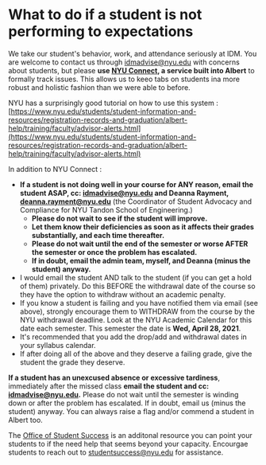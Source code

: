 # What to do if a student is not performing to expectations

We take our student's behavior, work, and attendance seriously at IDM. You are welcome to contact us through idmadvise@nyu.edu with concerns about students, but please **use [NYU Connect](https://www.nyu.edu/students/student-success/nyu-connect/faculty.html), a service built into Albert** to formally track issues. This allows us to keeo tabs on students ina more robust and holistic fashion than we were able to before.

NYU has a surprisingly good tutorial on how to use this system : [https://www.nyu.edu/students/student-information-and-resources/registration-records-and-graduation/albert-help/training/faculty/advisor-alerts.html](https://www.nyu.edu/students/student-information-and-resources/registration-records-and-graduation/albert-help/training/faculty/advisor-alerts.html)

In addition to NYU Connect : 

* **If a student is not doing well in your course for ANY reason, email the student ASAP, cc: idmadvise@nyu.edu and Deanna Rayment, deanna.rayment@nyu.edu** (the Coordinator of Student Advocacy and Compliance for NYU Tandon School of Engineering.)
  * **Please do not wait to see if the student will improve.** 
  * **Let them know their deficiencies as soon as it affects their grades substantially, and each time thereafter.**
  * **Please do not wait until the end of the semester or worse AFTER the semester or once the problem has escalated.** 
  * **If in doubt, email the admin team, myself, and Deanna \(minus the student\) anyway.**
* I would email the student AND talk to the student \(if you can get a hold of them\) privately. Do this BEFORE the withdrawal date of the course so they have the option to withdraw without an academic penalty.
* If you know a student is failing and you have notified them via email \(see above\), strongly encourage them to WITHDRAW from the course by the NYU withdrawal deadline. Look at the NYU Academic Calendar for this date each semester. This semester the date is **Wed, April 28, 2021**.
* It's recommended that you add the drop/add and withdrawal dates in your syllabus calendar.
* If after doing all of the above and they deserve a failing grade, give the student the grade they deserve.

**If a student has an unexcused absence or excessive tardiness**, immediately after the missed class **email the student and cc: idmadvise@nyu.edu.** Please do not wait until the semester is winding down or after the problem has escalated. If in doubt, email us \(minus the student\) anyway. You can always raise a flag and/or commend a student in Albert too.

The [Office of Student Success](https://www.nyu.edu/students/student-success.html) is an additonal resource you can point your students to if the need help that seems beyond your capacity. Encourgae students to reach out to studentsuccess@nyu.edu for assistance.
